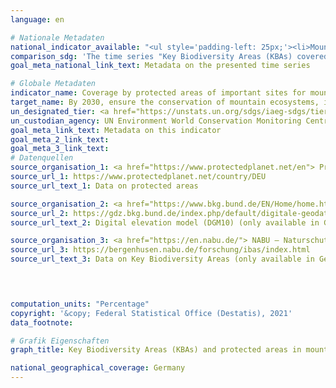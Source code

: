```yaml
---
language: en    

# Nationale Metadaten    
national_indicator_available: "<ul style='padding-left: 25px;'><li>Mountain Key Biodiversity Areas (KBAs) covered by protected areas</li> <li> Mountain regions, covered by protected areas</li></ul>"    
comparison_sdg: 'The time series "Key Biodiversity Areas (KBAs) covered by protected areas" is compliant with global metadata, the time series "Mountain regions, covered by protected areas" is not compliant with global metadata, but offers additional information.'    
goal_meta_national_link_text: Metadata on the presented time series    

# Globale Metadaten    
indicator_name: Coverage by protected areas of important sites for mountain biodiversity    
target_name: By 2030, ensure the conservation of mountain ecosystems, including their biodiversity, in order to enhance their capacity to provide benefits that are essential for sustainable development    
un_designated_tier: <a href="https://unstats.un.org/sdgs/iaeg-sdgs/tier-classification/" title="Click here for more information on the UN tier classification."  target="_blank">Tier I</a>    
un_custodian_agency: UN Environment World Conservation Monitoring Centre (UNEP-WCMC)<br>United Nations Environment Programme (UNEP) /International Union for Conservation of Nature (IUCN)    
goal_meta_link_text: Metadata on this indicator    
goal_meta_2_link_text:     
goal_meta_3_link_text:         
# Datenquellen
source_organisation_1: <a href="https://www.protectedplanet.net/en"> Protected Planet </a>
source_url_1: https://www.protectedplanet.net/country/DEU
source_url_text_1: Data on protected areas

source_organisation_2: <a href="https://www.bkg.bund.de/EN/Home/home.html"> Federal Agency for Cartography and Geodesy </a>
source_url_2: https://gdz.bkg.bund.de/index.php/default/digitale-geodaten/digitale-gelandemodelle/digitales-gelandemodell-gitterweite-10-m-dgm10.html
source_url_text_2: Digital elevation model (DGM10) (only available in German)

source_organisation_3: <a href="https://en.nabu.de/"> NABU – Naturschutzbund Deutschland e.V. </a>
source_url_3: https://bergenhusen.nabu.de/forschung/ibas/index.html
source_url_text_3: Data on Key Biodiversity Areas (only available in German)



    
computation_units: "Percentage"    
copyright: '&copy; Federal Statistical Office (Destatis), 2021'    
data_footnote:     

# Grafik Eigenschaften    
graph_title: Key Biodiversity Areas (KBAs) and protected areas in mountains    

national_geographical_coverage: Germany    
---
```


<span></span>